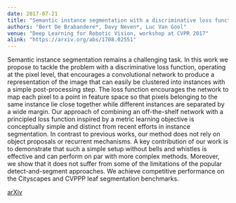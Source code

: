 ```yaml
---
date: 2017-07-21
title: "Semantic instance segmentation with a discriminative loss function"
authors: "Bert De Brabandere*, Davy Neven*, Luc Van Gool"
venue: "Deep Learning for Robotic Vision, workshop at CVPR 2017"
alink: "https://arxiv.org/abs/1708.02551"
---
```


Semantic instance segmentation remains a challenging task. In this work we propose to tackle the problem with a discriminative loss function, operating at the pixel level, that encourages a convolutional network to produce a representation of the image that can easily be clustered into instances with a simple post-processing step. The loss function encourages the network to map each pixel to a point in feature space so that pixels belonging to the same instance lie close together while different instances are separated by a wide margin. Our approach of combining an off-the-shelf network with a principled loss function inspired by a metric learning objective is conceptually simple and distinct from recent efforts in instance segmentation. In contrast to previous works, our method does not rely on object proposals or recurrent mechanisms. A key contribution of our work is to demonstrate that such a simple setup without bells and whistles is effective and can perform on par with more complex methods. Moreover, we show that it does not suffer from some of the limitations of the popular detect-and-segment approaches. We achieve competitive performance on the Cityscapes and CVPPP leaf segmentation benchmarks.

[arXiv](https://arxiv.org/abs/1708.02551)